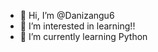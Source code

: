 - 👋 Hi, I’m @Danizangu6
- 👀 I’m interested in learning!!
- 🌱 I’m currently learning Python


<!---
Danizangu6/Danizangu6 is a ✨ special ✨ repository because its `README.md` (this file) appears on your GitHub profile.
You can click the Preview link to take a look at your changes.
--->
